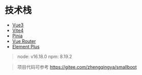 # 技术栈

- [Vue3](https://cn.vuejs.org/)
- [Vite4](https://cn.vitejs.dev/)
- [Pinia](https://pinia.vuejs.org/zh/)
- [Vue Router](https://router.vuejs.org/zh/)
- [Element Plus](https://element-plus.org/zh-CN/)

> node: v16.18.0
> npm: 8.19.2

> 项目代码可参考 https://gitee.com/zhengqingya/smallboot